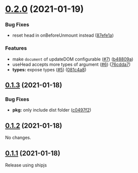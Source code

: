 # [0.2.0](https://github.com/vueuse/head/compare/v0.1.3...v0.2.0) (2021-01-19)


### Bug Fixes

* reset head in onBeforeUnmount instead ([87efe1a](https://github.com/vueuse/head/commit/87efe1a9f6189173765e2199901bf6039a8f512d))


### Features

* make `document` of updateDOM configurable ([#7](https://github.com/vueuse/head/issues/7)) ([b48809a](https://github.com/vueuse/head/commit/b48809a8f005159bca7a09f32bdd3ec3213d7024))
* useHead accepts more types of argument ([#6](https://github.com/vueuse/head/issues/6)) ([76cdda7](https://github.com/vueuse/head/commit/76cdda75a1d69fa7bc8205b079c84af51be29862))
* **types:** expose types ([#5](https://github.com/vueuse/head/issues/5)) ([081c4a8](https://github.com/vueuse/head/commit/081c4a80e4ab3a8b1513d0a2297877a29a0441fb))



## [0.1.3](https://github.com/vueuse/head/compare/v0.1.2...v0.1.3) (2021-01-18)


### Bug Fixes

* **pkg:** only include dist folder ([c0497f2](https://github.com/vueuse/head/commit/c0497f250e279099ca6e74eb65f5540aa596fc5e))



## [0.1.2](https://github.com/vueuse/head/compare/v0.1.0...v0.1.2) (2021-01-18)

No changes.

## [0.1.1](https://github.com/vueuse/head/compare/v0.1.0...v0.1.1) (2021-01-18)


Release using shipjs

